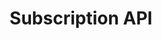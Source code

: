 ---
title: Subscription API
altTitle: API reference
excerpt: Subscription API reference
taxonomy:
  category: docs
---